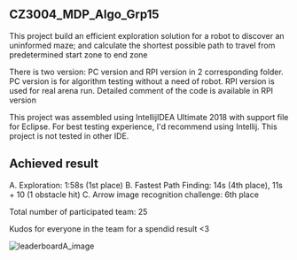 CZ3004_MDP_Algo_Grp15
------------------

This project build an efficient exploration solution for a robot to discover an uninformed maze; and calculate the shortest possible path to travel from predetermined start zone to end zone 

There is two version: PC version and RPI version in 2 corresponding folder. PC version is for algorithm testing without a need of robot. RPI version is used for real arena run. Detailed comment of the code is available in RPI version

This project was assembled using IntellijIDEA Ultimate 2018 with support file for Eclipse. For best testing experience, I'd recommend using Intellij. This project is not tested in other IDE.

Achieved result
-------------------
A. Exploration: 1:58s (1st place)
B. Fastest Path Finding: 14s (4th place), 11s + 10 (1 obstacle hit)
C. Arrow image recognition challenge: 6th place

Total number of participated team: 25

Kudos for everyone in the team for a spendid result <3
 
![leaderboardA_image](https://raw.githubusercontent.com/vuduclong0309/CZ3004_MDP_Algo_Grp15/feature/rpi/Wee11_Leader%20Board%20A(6).JPG?token=AQKA4iyDght6DAgp-2qGn18rcUGZQzJjks5b6WTTwA%3D%3D)
